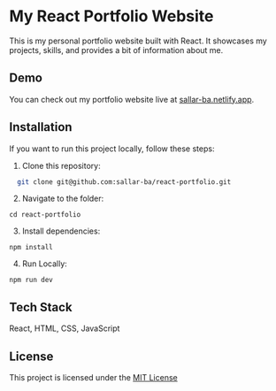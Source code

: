 
# My React Portfolio Website

This is my personal portfolio website built with React. It showcases my projects, skills, and provides a bit of information about me.


## Demo

You can check out my portfolio website live at [sallar-ba.netlify.app](sallar-ba.netlify.app).


## Installation

If you want to run this project locally, follow these steps:

1. Clone this repository:
```bash
  git clone git@github.com:sallar-ba/react-portfolio.git
```
2. Navigate to the folder:
```
cd react-portfolio
```
3. Install dependencies:
```
npm install
```
4. Run Locally:
```
npm run dev
```
## Tech Stack

 React, HTML, CSS, JavaScript

## License

This project is licensed under the [MIT License](https://choosealicense.com/licenses/mit/)

